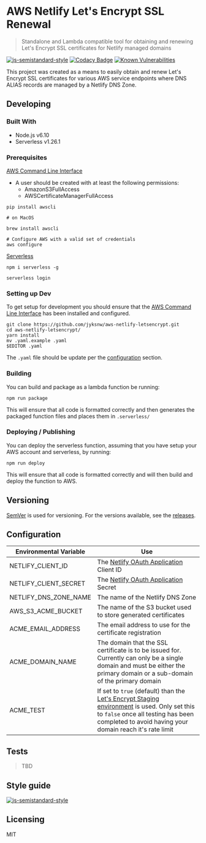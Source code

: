 
# AWS Netlify Let's Encrypt SSL Renewal
> Standalone and Lambda compatible tool for obtaining and renewing Let's Encrypt SSL certificates for Netlify managed domains

[![js-semistandard-style](https://img.shields.io/badge/code%20style-semistandard-brightgreen.svg?style=flat-square)](https://github.com/Flet/semistandard) [![Codacy Badge](https://api.codacy.com/project/badge/Grade/843d0c2b738f4048a7c0a82e52dffe98)](https://www.codacy.com/app/jyksnw/aws-netlify-letsencrypt?utm_source=github.com&amp;utm_medium=referral&amp;utm_content=jyksnw/aws-netlify-letsencrypt&amp;utm_campaign=Badge_Grade) [![Known Vulnerabilities](https://snyk.io/test/github/jyksnw/aws-netlify-letsencrypt/badge.svg)](https://snyk.io/test/github/jyksnw/aws-netlify-letsencrypt)

This project was created as a means to easily obtain and renew Let's Encrypt SSL certificates for various AWS service endpoints where DNS ALIAS records are managed by a Netlify DNS Zone.

## Developing

### Built With
+ Node.js v6.10
+ Serverless v1.26.1

### Prerequisites
[AWS Command Line Interface](https://aws.amazon.com/cli/)

+ A user should be created with at least the following permissions:
  + AmazonS3FullAccess
  + AWSCertificateManagerFullAccess

```shell
pip install awscli

# on MacOS

brew install awscli

# Configure AWS with a valid set of credentials
aws configure
```


[Serverless](https://serverless.com/)
```shell
npm i serverless -g

serverless login
```


### Setting up Dev

To get setup for development you should ensure that the [AWS Command Line Interface](https://aws.amazon.com/cli/) has been installed and configured.

```shell
git clone https://github.com/jyksnw/aws-netlify-letsencrypt.git
cd aws-netlify-letsencrypt/
yarn install
mv .yaml.example .yaml
$EDITOR .yaml
```
The `.yaml` file should be update per the [configuration](#Configuration) section.

### Building

You can build and package as a lambda function be running:

```shell
npm run package
```

This will ensure that all code is formatted correctly and then generates the packaged function files and places them in `.serverless/`

### Deploying / Publishing

You can deploy the serverless function, assuming that you have setup your AWS account and serverless, by running:

```shell
npm run deploy
```

This will ensure that all code is formatted correctly and will then build and deploy the function to AWS.

## Versioning

[SemVer](http://semver.org/) is used for versioning. For the versions available, see the [releases](https://github.com/jyksnw/aws-netlify-letsencrypt/releases).

## Configuration

| Environmental Variable | Use |
| ---------------------- | --- |
| NETLIFY_CLIENT_ID | The [Netlify OAuth Application](https://app.netlify.com/account/applications) Client ID |
| NETLIFY_CLIENT_SECRET | The [Netlify OAuth Application](https://app.netlify.com/account/applications) Secret |
| NETLIFY_DNS_ZONE_NAME | The name of the Netlify DNS Zone |
| AWS_S3_ACME_BUCKET | The name of the S3 bucket used to store generated certificates |
| ACME_EMAIL_ADDRESS | The email address to use for the certificate registration |
| ACME_DOMAIN_NAME | The domain that the SSL certificate is to be issued for. Currently can only be a single domain and must be either the primary domain or a sub-domain of the primary domain |
| ACME_TEST | If set to `true` (default) than the [Let's Encrypt Staging environment](https://letsencrypt.org/docs/staging-environment/) is used. Only set this to `false` once all testing has been completed to avoid having your domain reach it's rate limit |
## Tests

>TBD

## Style guide

[![js-semistandard-style](https://cdn.rawgit.com/flet/semistandard/master/badge.svg)](https://github.com/Flet/semistandard)

## Licensing

MIT
